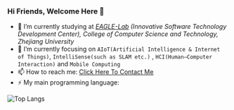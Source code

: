 ### Hi Friends, Welcome Here 👋
- 🔭 I’m currently studying at *[EAGLE-Lab](http://eagle.zju.edu.cn) (Innovative Software Technology Development Center), College of Computer Science and Technology, Zhejiang University*
- 🌱 I’m currently focusing on `AIoT(Artificial Intelligence & Internet of Things)`, `IntelliSense(such as SLAM etc.)` , `HCI(Human–Computer Interaction)` and `Mobile Computing` <!--`Ubiquitous Computing`, `Embedded Systems` and `Edge Computing` -->
- 📫 How to reach me: [Click Here To Contact Me](mailto:aspxcor@gmail.com)
- ⚡ My main programming language: 

![Top Langs](https://github-readme-stats.vercel.app/api/top-langs/?username=aspxcor&hide=jupyter%20notebook,javascript&langs_count=10&layout=compact)

<!--
**aspxcor/aspxcor** is a ✨ _special_ ✨ repository because its `README.md` (this file) appears on your GitHub profile.

Here are some ideas to get you started:

- 🔭 I’m currently working on ...
- 🌱 I’m currently learning ...
- 👯 I’m looking to collaborate on ...
- 🤔 I’m looking for help with ...
- 💬 Ask me about ...
- 📫 How to reach me: ...
- 😄 Pronouns: ...
- ⚡ Fun fact: ...
-->
